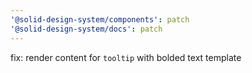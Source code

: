 ```yaml
---
'@solid-design-system/components': patch
'@solid-design-system/docs': patch
---
```


fix: render content for `tooltip` with bolded text template
